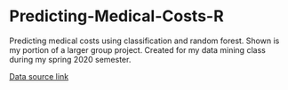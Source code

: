# Predicting-Medical-Costs-R

Predicting medical costs using classification and random forest. Shown is my portion of a larger group project. Created for my data mining class during my spring 2020 semester. 

[Data source link](https://www.kaggle.com/mirichoi0218/insurance)
